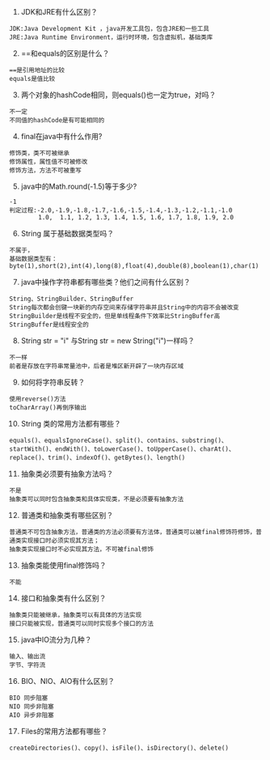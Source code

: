 1. JDK和JRE有什么区别？
```
JDK:Java Development Kit ，java开发工具包，包含JRE和一些工具
JRE:Java Runtime Environment，运行时环境，包含虚拟机，基础类库
```
2. ==和equals的区别是什么？
```
==是引用地址的比较
equals是值比较
```
3. 两个对象的hashCode相同，则equals()也一定为true，对吗？
```
不一定
不同值的hashCode是有可能相同的
```
4. final在java中有什么作用?
```
修饰类，类不可被继承
修饰属性，属性值不可被修改
修饰方法，方法不可被重写
```
5. java中的Math.round(-1.5)等于多少?
```
-1
判定过程:-2.0,-1.9,-1.8,-1.7,-1.6,-1.5,-1.4,-1.3,-1.2,-1.1,-1.0
		1.0,  1.1, 1.2, 1.3, 1.4, 1.5, 1.6, 1.7, 1.8, 1.9, 2.0
```
6. String 属于基础数据类型吗？
```
不属于，
基础数据类型有：byte(1),short(2),int(4),long(8),float(4),double(8),boolean(1),char(1)
```
7. java中操作字符串都有哪些类？他们之间有什么区别？
```
String、StringBuilder、StringBuffer
String每次都会创键一块新的内存空间来存储字符串并且String中的内容不会被改变
StringBuilder是线程不安全的，但是单线程条件下效率比StringBuffer高
StringBuffer是线程安全的
```
8. String str = "i" 与String str = new String("i")一样吗？
```
不一样
前者是存放在字符串常量池中，后者是堆区新开辟了一块内存区域
```
9. 如何将字符串反转？
```
使用reverse()方法
toCharArray()再倒序输出
```
10. String 类的常用方法都有哪些？
```
equals()、equalsIgnoreCase()、split()、contains、substring()、startWith()、endWith()、toLowerCase()、toUpperCase()、charAt()、replace()、trim()、indexOf()、getBytes()、length()
```
11. 抽象类必须要有抽象方法吗？
```
不是
抽象类可以同时包含抽象类和具体实现类，不是必须要有抽象方法
```
12. 普通类和抽象类有哪些区别？
```
普通类不可包含抽象方法，普通类的方法必须要有方法体，普通类可以被final修饰符修饰，普通类实现接口时必须实现其方法；
抽象类实现接口时不必实现其方法，不可被final修饰
```
13. 抽象类能使用final修饰吗？
```
不能
```
14. 接口和抽象类有什么区别？
```
抽象类只能被继承，抽象类可以有具体的方法实现
接口只能被实现，普通类可以同时实现多个接口的方法
```
15. java中IO流分为几种？
```
输入、输出流
字节、字符流
```
16. BIO、NIO、AIO有什么区别？
```
BIO 同步阻塞
NIO	同步非阻塞
AIO 异步非阻塞
```
17. Files的常用方法都有哪些？
```
createDirectories()、copy()、isFile()、isDirectory()、delete()
```
